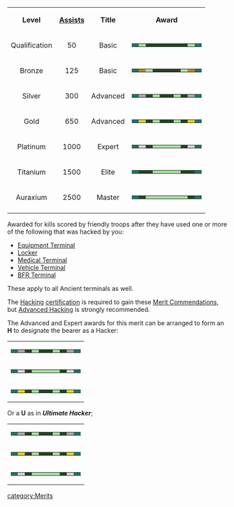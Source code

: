 <table>
<tbody>
<tr class="odd">
<td style="text-align: center;"><p><b>Level</b></p></td>
<td style="text-align: center;"><p><b><a href="Assist.md" title="wikilink">Assists</a></b></p></td>
<td style="text-align: center;"><p><b>Title</b></p></td>
<td style="text-align: center;"><p><b>Award</b></p></td>
</tr>
<tr class="even">
<td style="text-align: center;"><p>Qualification</p></td>
<td style="text-align: center;"><p>50</p></td>
<td style="text-align: center;"><p>Basic</p></td>
<td style="text-align: center;"><table class="bigmerit">
<tr>
<td bgcolor="#217464">
</td>
<td bgcolor="#A7E1A2">
</td>
<td bgcolor="#224521">
</td>
<td bgcolor="#224521">
</td>
<td bgcolor="#224521">
</td>
<td bgcolor="#224521">
</td>
<td bgcolor="#224521">
</td>
<td bgcolor="#224521">
</td>
<td bgcolor="#A7E1A2">
</td>
<td bgcolor="#217464">
</td>
</tr>
</table></td>
</tr>
<tr class="odd">
<td style="text-align: center;"><p>Bronze</p></td>
<td style="text-align: center;"><p>125</p></td>
<td style="text-align: center;"><p>Basic</p></td>
<td style="text-align: center;"><table class="bigmerit">
<tr>
<td bgcolor="#217464">
</td>
<td bgcolor="#C58200">
</td>
<td bgcolor="#A7E1A2">
</td>
<td bgcolor="#224521">
</td>
<td bgcolor="#224521">
</td>
<td bgcolor="#224521">
</td>
<td bgcolor="#224521">
</td>
<td bgcolor="#A7E1A2">
</td>
<td bgcolor="#C58200">
</td>
<td bgcolor="#217464">
</td>
</tr>
</table></td>
</tr>
<tr class="even">
<td style="text-align: center;"><p>Silver</p></td>
<td style="text-align: center;"><p>300</p></td>
<td style="text-align: center;"><p>Advanced</p></td>
<td style="text-align: center;"><table class="bigmerit">
<tr>
<td bgcolor="#217464">
</td>
<td bgcolor="#AAAAAA">
</td>
<td bgcolor="#224521">
</td>
<td bgcolor="#A7E1A2">
</td>
<td bgcolor="#224521">
</td>
<td bgcolor="#224521">
</td>
<td bgcolor="#A7E1A2">
</td>
<td bgcolor="#224521">
</td>
<td bgcolor="#AAAAAA">
</td>
<td bgcolor="#217464">
</td>
</tr>
</table></td>
</tr>
<tr class="odd">
<td style="text-align: center;"><p>Gold</p></td>
<td style="text-align: center;"><p>650</p></td>
<td style="text-align: center;"><p>Advanced</p></td>
<td style="text-align: center;"><table class="bigmerit">
<tr>
<td bgcolor="#217464">
</td>
<td bgcolor="#DFD928">
</td>
<td bgcolor="#224521">
</td>
<td bgcolor="#A7E1A2">
</td>
<td bgcolor="#224521">
</td>
<td bgcolor="#224521">
</td>
<td bgcolor="#A7E1A2">
</td>
<td bgcolor="#224521">
</td>
<td bgcolor="#DFD928">
</td>
<td bgcolor="#217464">
</td>
</tr>
</table></td>
</tr>
<tr class="even">
<td style="text-align: center;"><p>Platinum</p></td>
<td style="text-align: center;"><p>1000</p></td>
<td style="text-align: center;"><p>Expert</p></td>
<td style="text-align: center;"><table class="bigmerit">
<tr>
<td bgcolor="#217464">
</td>
<td bgcolor="#D8D5DC">
</td>
<td bgcolor="#224521">
</td>
<td bgcolor="#A7E1A2">
</td>
<td bgcolor="#A7E1A2">
</td>
<td bgcolor="#A7E1A2">
</td>
<td bgcolor="#A7E1A2">
</td>
<td bgcolor="#224521">
</td>
<td bgcolor="#D8D5DC">
</td>
<td bgcolor="#217464">
</td>
</tr>
</table></td>
</tr>
<tr class="odd">
<td style="text-align: center;"><p>Titanium</p></td>
<td style="text-align: center;"><p>1500</p></td>
<td style="text-align: center;"><p>Elite</p></td>
<td style="text-align: center;"><table class="bigmerit">
<tr>
<td bgcolor="#217464">
</td>
<td bgcolor="#224521">
</td>
<td bgcolor="#224521">
</td>
<td bgcolor="#A7E1A2">
</td>
<td bgcolor="#A7E1A2">
</td>
<td bgcolor="#A7E1A2">
</td>
<td bgcolor="#A7E1A2">
</td>
<td bgcolor="#224521">
</td>
<td bgcolor="#224521">
</td>
<td bgcolor="#217464">
</td>
</tr>
</table></td>
</tr>
<tr class="even">
<td style="text-align: center;"><p>Auraxium</p></td>
<td style="text-align: center;"><p>2500</p></td>
<td style="text-align: center;"><p>Master</p></td>
<td style="text-align: center;"><table class="bigmerit">
<tr>
<td bgcolor="#217464">
</td>
<td bgcolor="#224521">
</td>
<td bgcolor="#A7E1A2">
</td>
<td bgcolor="#A7E1A2">
</td>
<td bgcolor="#A7E1A2">
</td>
<td bgcolor="#A7E1A2">
</td>
<td bgcolor="#A7E1A2">
</td>
<td bgcolor="#A7E1A2">
</td>
<td bgcolor="#224521">
</td>
<td bgcolor="#217464">
</td>
</tr>
</table></td>
</tr>
<tr class="odd">
<td style="text-align: center;"></td>
<td style="text-align: center;"></td>
<td style="text-align: center;"></td>
<td style="text-align: center;"></td>
</tr>
</tbody>
</table>

Awarded for kills scored by friendly troops after they have used one or
more of the following that was hacked by you:

- [Equipment Terminal](Equipment_Terminal.md)
- [Locker](Locker.md)
- [Medical Terminal](Medical_Terminal.md)
- [Vehicle Terminal](Vehicle_Terminal.md)
- [BFR Terminal](BFR_Terminal.md)

These apply to all Ancient terminals as well.

The [Hacking](</Hacking_(Certification)>)
[certification](certification.md) is required to gain these
[Merit Commendations](Merit_Commendations.md), but [Advanced
Hacking](Advanced_Hacking.md) is strongly recommended.

The Advanced and Expert awards for this merit can be arranged to form an
<b>H</b> to designate the bearer as a Hacker:

<table>
<tbody>
<tr class="odd">
<td><table class="mir">
<tr>
<td bgcolor="#217464">
</td>
<td bgcolor="#AAAAAA">
</td>
<td bgcolor="#224521">
</td>
<td bgcolor="#A7E1A2">
</td>
<td bgcolor="#224521">
</td>
<td bgcolor="#224521">
</td>
<td bgcolor="#A7E1A2">
</td>
<td bgcolor="#224521">
</td>
<td bgcolor="#AAAAAA">
</td>
<td bgcolor="#217464">
</td>
</tr>
</table></td>
</tr>
<tr class="even">
<td><table class="mir">
<tr>
<td bgcolor="#217464">
</td>
<td bgcolor="#D8D5DC">
</td>
<td bgcolor="#224521">
</td>
<td bgcolor="#A7E1A2">
</td>
<td bgcolor="#A7E1A2">
</td>
<td bgcolor="#A7E1A2">
</td>
<td bgcolor="#A7E1A2">
</td>
<td bgcolor="#224521">
</td>
<td bgcolor="#D8D5DC">
</td>
<td bgcolor="#217464">
</td>
</tr>
</table></td>
</tr>
<tr class="odd">
<td><table class="mir">
<tr>
<td bgcolor="#217464">
</td>
<td bgcolor="#DFD928">
</td>
<td bgcolor="#224521">
</td>
<td bgcolor="#A7E1A2">
</td>
<td bgcolor="#224521">
</td>
<td bgcolor="#224521">
</td>
<td bgcolor="#A7E1A2">
</td>
<td bgcolor="#224521">
</td>
<td bgcolor="#DFD928">
</td>
<td bgcolor="#217464">
</td>
</tr>
</table></td>
</tr>
</tbody>
</table>

Or a <b>U</b> as in **_Ultimate Hacker_**;

<table>
<tbody>
<tr class="odd">
<td><table class="mir">
<tr>
<td bgcolor="#217464">
</td>
<td bgcolor="#AAAAAA">
</td>
<td bgcolor="#224521">
</td>
<td bgcolor="#A7E1A2">
</td>
<td bgcolor="#224521">
</td>
<td bgcolor="#224521">
</td>
<td bgcolor="#A7E1A2">
</td>
<td bgcolor="#224521">
</td>
<td bgcolor="#AAAAAA">
</td>
<td bgcolor="#217464">
</td>
</tr>
</table></td>
</tr>
<tr class="even">
<td><table class="mir">
<tr>
<td bgcolor="#217464">
</td>
<td bgcolor="#DFD928">
</td>
<td bgcolor="#224521">
</td>
<td bgcolor="#A7E1A2">
</td>
<td bgcolor="#224521">
</td>
<td bgcolor="#224521">
</td>
<td bgcolor="#A7E1A2">
</td>
<td bgcolor="#224521">
</td>
<td bgcolor="#DFD928">
</td>
<td bgcolor="#217464">
</td>
</tr>
</table></td>
</tr>
<tr class="odd">
<td><table class="mir">
<tr>
<td bgcolor="#217464">
</td>
<td bgcolor="#D8D5DC">
</td>
<td bgcolor="#224521">
</td>
<td bgcolor="#A7E1A2">
</td>
<td bgcolor="#A7E1A2">
</td>
<td bgcolor="#A7E1A2">
</td>
<td bgcolor="#A7E1A2">
</td>
<td bgcolor="#224521">
</td>
<td bgcolor="#D8D5DC">
</td>
<td bgcolor="#217464">
</td>
</tr>
</table></td>
</tr>
</tbody>
</table>

[category:Merits](category:Merits.md)
